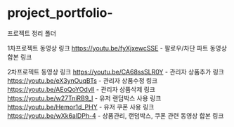 # project_portfolio-
프로젝트 정리 폴더 

1차프로젝트 동영상 링크
https://youtu.be/fyXjxewcSSE - 팔로우/차단 파트 동영상 합본 링크

2차프로젝트 동영상 링크
https://youtu.be/CA68ssSLR0Y - 관리자 상품추가 링크
https://youtu.be/eX3ynOuqBTs - 관리자 상품수정 링크
https://youtu.be/AEoQoYOdyII - 관리자 상품삭제 링크
https://youtu.be/w27TniRB9_I - 유저 랜덤박스 사용 링크
https://youtu.be/Hemor1d_PHY - 유저 쿠폰 사용 링크
https://youtu.be/wXk6alDPh-4 - 상품관리, 랜덤박스, 쿠폰 관련 동영상 합본 링크
